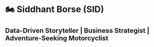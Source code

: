 # 🏍️ Siddhant Borse (SID)
## Data-Driven Storyteller | Business Strategist | Adventure-Seeking Motorcyclist ##
